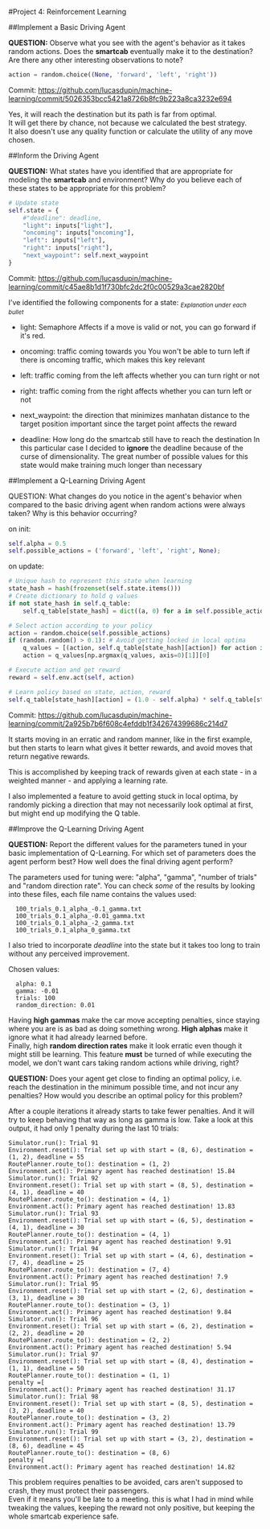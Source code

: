 #Project 4: Reinforcement Learning

##Implement a Basic Driving Agent

**QUESTION:** Observe what you see with the agent's behavior as it takes random actions. Does the **smartcab** eventually make it to the destination? Are there any other interesting observations to note?

```python
action = random.choice((None, 'forward', 'left', 'right'))
```

Commit: https://github.com/lucasdupin/machine-learning/commit/5026353bcc5421a8726b8fc9b223a8ca3232e694

Yes, it will reach the destination but its path is far from optimal.  
It will get there by chance, not because we calculated the best strategy.   
It also doesn't use any quality function or calculate the utility of any move chosen.

##Inform the Driving Agent

**QUESTION:** What states have you identified that are appropriate for modeling the **smartcab** and environment? Why do you believe each of these states to be appropriate for this problem?

```python
# Update state
self.state = {
    #"deadline": deadline,
    "light": inputs["light"],
    "oncoming": inputs["oncoming"],
    "left": inputs["left"],
    "right": inputs["right"],
    "next_waypoint": self.next_waypoint
}
```

Commit: https://github.com/lucasdupin/machine-learning/commit/c45ae8b1d1f730bfc2dc2f0c00529a3cae2820bf

I've identified the following components for a state:
<sub>*Explanation under each bullet*</sub>

* light: Semaphore
  Affects if a move is valid or not, you can go forward if it's red.
* oncoming: traffic coming towards you
  You won't be able to turn left if there is oncoming traffic, which makes this key relevant
* left: traffic coming from the left
  affects whether you can turn right or not
* right: traffic coming from the right
  affects whether you can turn left or not
* next_waypoint: the direction that minimizes manhatan distance to the target position
  important since the target point affects the reward

* deadline: How long do the smartcab still have to reach the destination
  In this particular case I decided to **ignore** the deadline because of the curse of dimensionality.
  The great number of possible values for this state would make training much longer than necessary

##Implement a Q-Learning Driving Agent

QUESTION: What changes do you notice in the agent's behavior when compared to the basic driving agent when random actions were always taken? Why is this behavior occurring?

on init:
```python
self.alpha = 0.5
self.possible_actions = ('forward', 'left', 'right', None);
```

on update:
```python
# Unique hash to represent this state when learning
state_hash = hash(frozenset(self.state.items()))
# Create dictionary to hold q values
if not state_hash in self.q_table:
    self.q_table[state_hash] = dict((a, 0) for a in self.possible_actions)

# Select action according to your policy
action = random.choice(self.possible_actions)
if (random.random() > 0.1): # Avoid getting locked in local optima
    q_values = [(action, self.q_table[state_hash][action]) for action in self.possible_actions]
    action = q_values[np.argmax(q_values, axis=0)[1]][0]

# Execute action and get reward
reward = self.env.act(self, action)

# Learn policy based on state, action, reward
self.q_table[state_hash][action] = (1.0 - self.alpha) * self.q_table[state_hash][action] + self.alpha * reward
```

Commit: https://github.com/lucasdupin/machine-learning/commit/2a925b7b6f608c4efddb1f342674399686c214d7

It starts moving in an erratic and random manner, like in the first example, but then starts to learn what gives it better rewards, and avoid moves that return negative rewards.

This is accomplished by keeping track of rewards given at each state - in a weighted manner - and applying a learning rate.

I also implemented a feature to avoid getting stuck in local optima, by randomly picking a direction that may not necessarily look optimal at first, but might end up modifying the Q table.

##Improve the Q-Learning Driving Agent

**QUESTION:** Report the different values for the parameters tuned in your basic implementation of Q-Learning. For which set of parameters does the agent perform best? How well does the final driving agent perform?

The parameters used for tuning were: "alpha", "gamma", "number of trials" and "random direction rate".
You can check *some* of the results by looking into these files, each file name contains the values used:

```
  100_trials_0.1_alpha_-0.1_gamma.txt
  100_trials_0.1_alpha_-0.01_gamma.txt
  100_trials_0.1_alpha_-2_gamma.txt
  100_trials_0.1_alpha_0_gamma.txt
```

I also tried to incorporate *deadline* into the state but it takes too long to train without any perceived improvement.

Chosen values:

```
  alpha: 0.1  
  gamma: -0.01  
  trials: 100  
  random_direction: 0.01  
```

Having **high gammas** make the car move accepting penalties, since staying where you are is as bad as doing something wrong. **High alphas** make it ignore what it had already learned before.  
Finally, high **random direction rates** make it look erratic even though it might still be learning. This feature **must** be turned of while executing the model, we don't want cars taking random actions while driving, right?

**QUESTION:** Does your agent get close to finding an optimal policy, i.e. reach the destination in the minimum possible time, and not incur any penalties? How would you describe an optimal policy for this problem?

After a couple iterations it already starts to take fewer penalties. And it will try to keep behaving that way as long as gamma is low.
Take a look at this output, it had only 1 penalty during the last 10 trials:

```
Simulator.run(): Trial 91
Environment.reset(): Trial set up with start = (8, 6), destination = (1, 2), deadline = 55
RoutePlanner.route_to(): destination = (1, 2)
Environment.act(): Primary agent has reached destination! 15.84
Simulator.run(): Trial 92
Environment.reset(): Trial set up with start = (8, 5), destination = (4, 1), deadline = 40
RoutePlanner.route_to(): destination = (4, 1)
Environment.act(): Primary agent has reached destination! 13.83
Simulator.run(): Trial 93
Environment.reset(): Trial set up with start = (6, 5), destination = (4, 1), deadline = 30
RoutePlanner.route_to(): destination = (4, 1)
Environment.act(): Primary agent has reached destination! 9.91
Simulator.run(): Trial 94
Environment.reset(): Trial set up with start = (4, 6), destination = (7, 4), deadline = 25
RoutePlanner.route_to(): destination = (7, 4)
Environment.act(): Primary agent has reached destination! 7.9
Simulator.run(): Trial 95
Environment.reset(): Trial set up with start = (2, 6), destination = (3, 1), deadline = 30
RoutePlanner.route_to(): destination = (3, 1)
Environment.act(): Primary agent has reached destination! 9.84
Simulator.run(): Trial 96
Environment.reset(): Trial set up with start = (6, 2), destination = (2, 2), deadline = 20
RoutePlanner.route_to(): destination = (2, 2)
Environment.act(): Primary agent has reached destination! 5.94
Simulator.run(): Trial 97
Environment.reset(): Trial set up with start = (8, 4), destination = (1, 1), deadline = 50
RoutePlanner.route_to(): destination = (1, 1)
penalty =[
Environment.act(): Primary agent has reached destination! 31.17
Simulator.run(): Trial 98
Environment.reset(): Trial set up with start = (8, 5), destination = (3, 2), deadline = 40
RoutePlanner.route_to(): destination = (3, 2)
Environment.act(): Primary agent has reached destination! 13.79
Simulator.run(): Trial 99
Environment.reset(): Trial set up with start = (3, 2), destination = (8, 6), deadline = 45
RoutePlanner.route_to(): destination = (8, 6)
penalty =[
Environment.act(): Primary agent has reached destination! 14.82
```

This problem requires penalties to be avoided, cars aren't supposed to crash, they must protect their passengers.  
Even if it means you'll be late to a meeting. this is what I had in mind while tweaking the values, keeping the reward not only positive, but keeping the whole smartcab experience safe.
